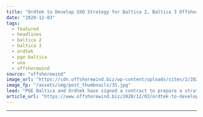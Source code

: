 ```yaml
---
title: "Ordtek to Develop UXO Strategy for Baltica 2, Baltica 3 Offshore Wind Farms"
date: "2020-12-03"
tags: 
  - featured
  - headlines
  - baltica 2
  - baltica 3
  - ordtek
  - pge baltica
  - uxo
  - offshorewind
source: "offshorewind"
image_url: "https://cdn.offshorewind.biz/wp-content/uploads/sites/2/2020/12/03160002/%C3%98rsted-offshore-wind-farm.jpg"
image_fp: "/assets/img/post_thumbnails/35.jpg"
lead: "PGE Baltica and Ordtek have signed a contract to prepare a strategy that will"
article_url: "https://www.offshorewind.biz/2020/12/03/ordtek-to-develop-uxo-strategy-for-baltica-2-baltica-3-offshore-wind-farms/"
---
```


---
